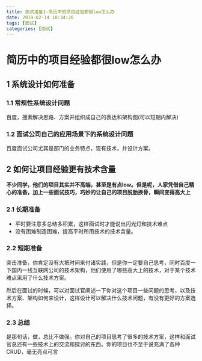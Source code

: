```yaml
---
title: 面试准备1-简历中的项目经验都很low怎么办
date: 2019-02-14 10:34:26
tags: [面试]
categories: [面试]
---
```


# 简历中的项目经验都很low怎么办

## 1 系统设计如何准备

### 1.1 常规性系统设计问题
  百度，搜索解决思路、方案并组织成自己的表达和架构图(可以短期内解决)

### 1.2 面试公司自己的应用场景下的系统设计问题
  百度面试公司尤其是部门的业务特点，现有技术，并设计方案。

## 2 如何让项目经验更有技术含量
**不少同学，他们的项目其实并不高端，甚至是有点low。但是呢，人家凭借自己精心的准备，加上一些面试技巧，巧妙的让自己的项目脱胎换骨，瞬间变得高大上**

### 2.1 长期准备
- 平时要注意多总结多积累，这样面试时才能说出闪光灯和技术难点
- 没有困难制造困难，提高平时所用技术的技术含量。

### 2.2 短期准备
突击准备，你肯定没有大把时间来付诸实践，但是你一定要自己思考，同时百度一下国内一线互联网公司的技术架构，他们使用了哪些高大上的技术，对于某个技术难点采用了什么技术方案。

然后在面试的时候，可以对面试官阐述一下你对这个项目一些问题的思考，以及技术方案、架构如何来设计，这样设计可以解决什么技术问题，有没有更好的方案选择。

### 2.3 总结
是那句话，做，总比不做强。你对自己的项目思考了很多的技术方案，这样和面试官总还有一些技术上的交流和探讨的东西。你的项目也不至于说充满了各种CRUD，毫无亮点可言